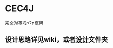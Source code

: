 # CEC4J
完全对等的p2p框架

## 设计思路详见wiki，或者[设计](https://github.com/zsh965866221/CEC4J/tree/master/%E8%AE%BE%E8%AE%A1)文件夹


